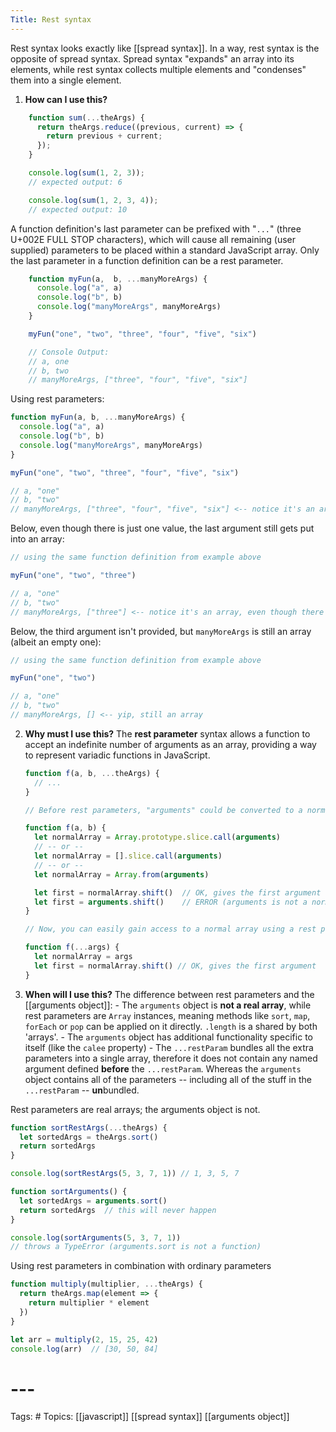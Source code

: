 ```yaml
---
Title: Rest syntax
---
```


Rest syntax looks exactly like [[spread syntax]]. In a way, rest syntax is the opposite of spread syntax. Spread syntax "expands" an array into its elements, while rest syntax collects multiple elements and "condenses" them into a single element.

1. **How can I use this?**
```js
	function sum(...theArgs) {
	  return theArgs.reduce((previous, current) => {
		return previous + current;
	  });
	}

	console.log(sum(1, 2, 3));
	// expected output: 6

	console.log(sum(1, 2, 3, 4));
	// expected output: 10
```	
A function definition's last parameter can be prefixed with "`...`" (three U+002E FULL STOP characters), which will cause all remaining (user supplied) parameters to be placed within a standard JavaScript array. Only the last parameter in a function definition can be a rest parameter.
	
```js
	function myFun(a,  b, ...manyMoreArgs) {
	  console.log("a", a)
	  console.log("b", b)
	  console.log("manyMoreArgs", manyMoreArgs)
	}

	myFun("one", "two", "three", "four", "five", "six")

	// Console Output:
	// a, one
	// b, two
	// manyMoreArgs, ["three", "four", "five", "six"]
```

Using rest parameters:
```js
function myFun(a, b, ...manyMoreArgs) {
  console.log("a", a)
  console.log("b", b)
  console.log("manyMoreArgs", manyMoreArgs)
}

myFun("one", "two", "three", "four", "five", "six")

// a, "one"
// b, "two"
// manyMoreArgs, ["three", "four", "five", "six"] <-- notice it's an array
```
Below, even though there is just one value, the last argument still gets put into an array:
```js
// using the same function definition from example above

myFun("one", "two", "three")

// a, "one"
// b, "two"
// manyMoreArgs, ["three"] <-- notice it's an array, even though there's just one value
```
Below, the third argument isn't provided, but `manyMoreArgs` is still an array (albeit an empty one):
```js
// using the same function definition from example above

myFun("one", "two")

// a, "one"
// b, "two"
// manyMoreArgs, [] <-- yip, still an array
```

2. **Why must I use this?**
	The **rest parameter** syntax allows a function to accept an indefinite number of arguments as an array, providing a way to represent variadic functions in JavaScript.
	
	```js
	function f(a, b, ...theArgs) {
	  // ...
	}
	```
	
	```js
	// Before rest parameters, "arguments" could be converted to a normal array using:

	function f(a, b) {
	  let normalArray = Array.prototype.slice.call(arguments)
	  // -- or --
	  let normalArray = [].slice.call(arguments)
	  // -- or --
	  let normalArray = Array.from(arguments)

	  let first = normalArray.shift()  // OK, gives the first argument
	  let first = arguments.shift()    // ERROR (arguments is not a normal array)
	}

	// Now, you can easily gain access to a normal array using a rest parameter

	function f(...args) {
	  let normalArray = args
	  let first = normalArray.shift() // OK, gives the first argument
	}
	```

3. **When will I use this?**
	The difference between rest parameters and the [[arguments object]]:
		- The `arguments` object is **not a real array**, while rest parameters are `Array` instances, meaning methods like `sort`, `map`, `forEach` or `pop` can be applied on it directly. `.length` is a shared by both 'arrays'.
		- The `arguments` object has additional functionality specific to itself (like the `calee` property)
		- The `...restParam` bundles all the extra parameters into a single array, therefore it does not contain any named argument defined **before** the `...restParam`. Whereas the `arguments` object contains all of the parameters -- including all of the stuff in the `...restParam` -- **un**bundled.

Rest parameters are real arrays; the arguments object is not.
```js
function sortRestArgs(...theArgs) {
  let sortedArgs = theArgs.sort()
  return sortedArgs
}

console.log(sortRestArgs(5, 3, 7, 1)) // 1, 3, 5, 7

function sortArguments() {
  let sortedArgs = arguments.sort()
  return sortedArgs  // this will never happen
}

console.log(sortArguments(5, 3, 7, 1))
// throws a TypeError (arguments.sort is not a function)
```

Using rest parameters in combination with ordinary parameters
```js
function multiply(multiplier, ...theArgs) {
  return theArgs.map(element => {
    return multiplier * element
  })
}

let arr = multiply(2, 15, 25, 42)
console.log(arr)  // [30, 50, 84]
```
# ---

Tags: #
Topics: [[javascript]] [[spread syntax]] [[arguments object]]


